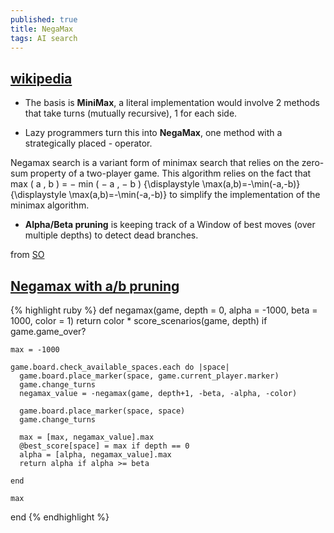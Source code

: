 ```yaml
---
published: true
title: NegaMax
tags: AI search
---
```

## [wikipedia](https://en.wikipedia.org/wiki/Negamax)

- The basis is **MiniMax**,  a literal implementation would involve 2 methods that take turns (mutually recursive), 1 for each side.

- Lazy programmers turn this into **NegaMax**, 
one method with a strategically placed - operator.

Negamax search is a variant form of minimax search that relies on the zero-sum property of a two-player game.
This algorithm relies on the fact that max ( a , b ) = − min ( − a , − b ) {\displaystyle \max(a,b)=-\min(-a,-b)} {\displaystyle \max(a,b)=-\min(-a,-b)} to simplify the implementation of the minimax algorithm.

- **Alpha/Beta pruning** is keeping track of a Window of best moves (over multiple depths) to detect dead branches.

from [SO](https://stackoverflow.com/questions/3630669/c-minimax-function/3630760#3630760)

## [Negamax with a/b pruning](https://medium.com/@pelensky/ruby-tic-tac-toe-negamax-with-alpha-beta-pruning-c1126172fb5a)

{% highlight ruby %}
def negamax(game, depth = 0, alpha = -1000, beta = 1000, color = 1)
    return color * score_scenarios(game, depth) if game.game_over?

    max = -1000

    game.board.check_available_spaces.each do |space|
      game.board.place_marker(space, game.current_player.marker)
      game.change_turns
      negamax_value = -negamax(game, depth+1, -beta, -alpha, -color)

      game.board.place_marker(space, space)
      game.change_turns

      max = [max, negamax_value].max
      @best_score[space] = max if depth == 0
      alpha = [alpha, negamax_value].max
      return alpha if alpha >= beta

    end

    max
end
{% endhighlight %}